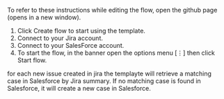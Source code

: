 To refer to these instructions while editing the flow, open the github page (opens in a new window).

1. Click Create flow to start using the template.
2. Connect to your Jira account.
3. Connect to your SalesForce account.
4. To start the flow, in the banner open the options menu [⋮] then click Start flow.

for each new issue created in jira
the templayte will retrieve a matching case in Salesforce by Jira summary.
If no matching case is found in Salesforce, it will create a new case in Salesforce.
